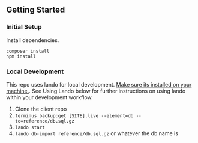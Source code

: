 ## Getting Started

### Initial Setup

Install dependencies.
```
composer install
npm install
```

### Local Development

This repo uses lando for local development. [Make sure its installed on your machine.](https://github.com/lando/lando/releases). See Using Lando below for further instructions on using lando within your development workflow.

1. Clone the client repo
2. `terminus backup:get [SITE].live --element=db --to=reference/db.sql.gz`
3. `lando start`
4. `lando db-import reference/db.sql.gz` or whatever the db name is